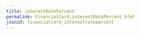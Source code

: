 ```yaml
---
title: interestRatePercent
permalink: FinancialCard.interestRatePercent.html
jsonid: financialcard_interestratepercent
---
```

